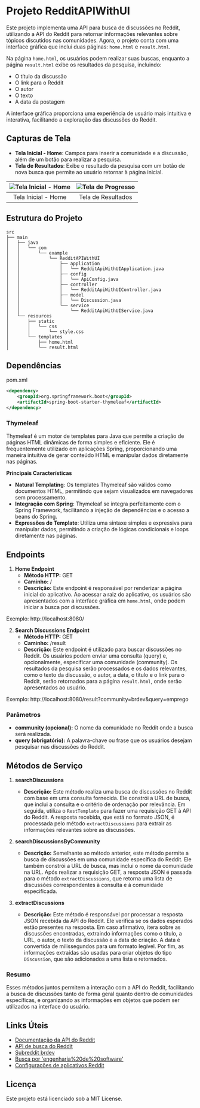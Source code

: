 # Projeto RedditAPIWithUI

Este projeto implementa uma API para busca de discussões no Reddit, utilizando a API do Reddit para retornar informações relevantes sobre tópicos discutidos nas comunidades. Agora, o projeto conta com uma interface gráfica que inclui duas páginas: `home.html` e `result.html`.

Na página `home.html`, os usuários podem realizar suas buscas, enquanto a página `result.html` exibe os resultados da pesquisa, incluindo:

- O título da discussão
- O link para o Reddit
- O autor
- O texto
- A data da postagem

A interface gráfica proporciona uma experiência de usuário mais intuitiva e interativa, facilitando a exploração das discussões do Reddit.

## Capturas de Tela

- **Tela Inicial - Home**: Campos para inserir a comunidade e a discussão, além de um botão para realizar a pesquisa.
- **Tela de Resultados**: Exibe o resultado da pesquisa com um botão de nova busca que permite ao usuário retornar à página inicial.

| ![Tela Inicial - Home](https://joaopauloaramuni.github.io/java-imgs/RedditAPIWithUI/imgs/home.png) | ![Tela de Progresso](https://joaopauloaramuni.github.io/java-imgs/RedditAPIWithUI/imgs/result.png) |
|:--:|:--:|
| Tela Inicial - Home | Tela de Resultados |

## Estrutura do Projeto
```
src
├── main
│   ├── java
│   │   └── com
│   │       └── example
│   │           └── RedditAPIWithUI
│   │               ├── application
│   │               │   └── RedditApiWithUIApplication.java
│   │               ├── config
│   │               │   └── ApiConfig.java
│   │               ├── controller
│   │               │   └── RedditApiWithUIController.java
│   │               ├── model
│   │               │   └── Discussion.java
│   │               └── service
│   │                   └── RedditApiWithUIService.java
│   └── resources
│       ├── static
│       │   └── css
│       │       └── style.css
│       └── templates
│           ├── home.html
│           └── result.html
```

## Dependências

pom.xml
```xml
<dependency>
    <groupId>org.springframework.boot</groupId>
    <artifactId>spring-boot-starter-thymeleaf</artifactId>
</dependency>
```

### Thymeleaf

Thymeleaf é um motor de templates para Java que permite a criação de páginas HTML dinâmicas de forma simples e eficiente. Ele é frequentemente utilizado em aplicações Spring, proporcionando uma maneira intuitiva de gerar conteúdo HTML e manipular dados diretamente nas páginas.

**Principais Características**

- **Natural Templating**: Os templates Thymeleaf são válidos como documentos HTML, permitindo que sejam visualizados em navegadores sem processamento.
- **Integração com Spring**: Thymeleaf se integra perfeitamente com o Spring Framework, facilitando a injeção de dependências e o acesso a beans do Spring.
- **Expressões de Template**: Utiliza uma sintaxe simples e expressiva para manipular dados, permitindo a criação de lógicas condicionais e loops diretamente nas páginas.

## Endpoints

1. **Home Endpoint**
   - **Método HTTP:** GET
   - **Caminho:** /
   - **Descrição:** Este endpoint é responsável por renderizar a página inicial do aplicativo. Ao acessar a raiz do aplicativo, os usuários são apresentados com a interface gráfica em `home.html`, onde podem iniciar a busca por discussões.

Exemplo: http://localhost:8080/

2. **Search Discussions Endpoint**
   - **Método HTTP:** GET
   - **Caminho:** /result
   - **Descrição:** Este endpoint é utilizado para buscar discussões no Reddit. Os usuários podem enviar uma consulta (query) e, opcionalmente, especificar uma comunidade (community). Os resultados da pesquisa serão processados e os dados relevantes, como o texto da discussão, o autor, a data, o título e o link para o Reddit, serão retornados para a página `result.html`, onde serão apresentados ao usuário.

Exemplo: http://localhost:8080/result?community=brdev&query=emprego

### Parâmetros
- **community (opcional):** O nome da comunidade no Reddit onde a busca será realizada.
- **query (obrigatório):** A palavra-chave ou frase que os usuários desejam pesquisar nas discussões do Reddit.

## Métodos de Serviço

1. **searchDiscussions**
   - **Descrição:** Este método realiza uma busca de discussões no Reddit com base em uma consulta fornecida. Ele constrói a URL de busca, que inclui a consulta e o critério de ordenação por relevância. Em seguida, utiliza o `RestTemplate` para fazer uma requisição GET à API do Reddit. A resposta recebida, que está no formato JSON, é processada pelo método `extractDiscussions` para extrair as informações relevantes sobre as discussões.

2. **searchDiscussionsByCommunity**
   - **Descrição:** Semelhante ao método anterior, este método permite a busca de discussões em uma comunidade específica do Reddit. Ele também constrói a URL de busca, mas inclui o nome da comunidade na URL. Após realizar a requisição GET, a resposta JSON é passada para o método `extractDiscussions`, que retorna uma lista de discussões correspondentes à consulta e à comunidade especificada.

3. **extractDiscussions**
   - **Descrição:** Este método é responsável por processar a resposta JSON recebida da API do Reddit. Ele verifica se os dados esperados estão presentes na resposta. Em caso afirmativo, itera sobre as discussões encontradas, extraindo informações como o título, a URL, o autor, o texto da discussão e a data de criação. A data é convertida de milissegundos para um formato legível. Por fim, as informações extraídas são usadas para criar objetos do tipo `Discussion`, que são adicionados a uma lista e retornados.

### Resumo
Esses métodos juntos permitem a interação com a API do Reddit, facilitando a busca de discussões tanto de forma geral quanto dentro de comunidades específicas, e organizando as informações em objetos que podem ser utilizados na interface do usuário.

## Links Úteis

- [Documentação da API do Reddit](https://www.reddit.com/dev/api)
- [API de busca do Reddit](https://www.reddit.com/dev/api#GET_search)
- [Subreddit brdev](https://www.reddit.com/r/brdev/)
- [Busca por 'engenharia%20de%20software'](https://www.reddit.com/r/brdev/search.json?q=engenharia%20de%20software)
- [Configurações de aplicativos Reddit](https://www.reddit.com/prefs/apps/)

## Licença

Este projeto está licenciado sob a MIT License.
